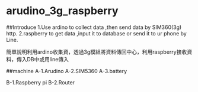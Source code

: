 # arudino_3g_raspberry
##Introduce 
1.Use ardino to collect data ,then send data by SIM360(3g) http.
2.raspberry to get data ,input it to database or send it to ur phone by Line.

簡單說明利用ardino收集資，透過3g模組將資料傳回中心，利用raspberry接收資料，傳入DB中或用line傳入

##machine
A-1.Arudino
A-2.SIM5360
A-3.battery

B-1.Raspberry pi
B-2.Router


